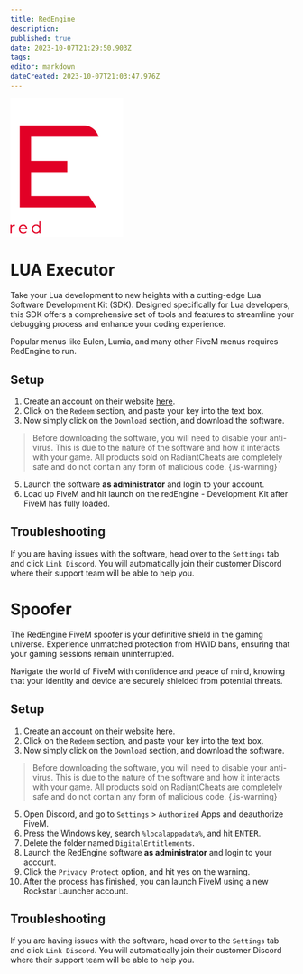 ```yaml
---
title: RedEngine
description: 
published: true
date: 2023-10-07T21:29:50.903Z
tags: 
editor: markdown
dateCreated: 2023-10-07T21:03:47.976Z
---
```


<img src="/redengine.png" alt="cherax-logo" width="200"/>

# LUA Executor
Take your Lua development to new heights with a cutting-edge Lua Software Development Kit (SDK).
Designed specifically for Lua developers, this SDK offers a comprehensive set of tools and features to streamline your debugging process and enhance your coding experience.

Popular menus like Eulen, Lumia, and many other FiveM menus requires RedEngine to run.

## Setup
1. Create an account on their website [here](https://redengine.eu/signup).
3. Click on the `Redeem` section, and paste your key into the text box.
4. Now simply click on the `Download` section, and download the software.
> Before downloading the software, you will need to disable your anti-virus. This is due to the nature of the software and how it interacts with your game. All products sold on RadiantCheats are completely safe and do not contain any form of malicious code.
{.is-warning} 
5. Launch the software **as administrator** and login to your account.
6. Load up FiveM and hit launch on the redEngine - Development Kit after FiveM has fully loaded.

## Troubleshooting 
If you are having issues with the software, head over to the `Settings` tab and click `Link Discord`. You will automatically join their customer Discord where their support team will be able to help you.

# Spoofer
The RedEngine FiveM spoofer is your definitive shield in the gaming universe.
Experience unmatched protection from HWID bans, ensuring that your gaming sessions remain uninterrupted.

Navigate the world of FiveM with confidence and peace of mind, knowing that your identity and device are securely shielded from potential threats.

## Setup
1. Create an account on their website [here](https://redengine.eu/signup).
3. Click on the `Redeem` section, and paste your key into the text box.
4. Now simply click on the `Download` section, and download the software.
> Before downloading the software, you will need to disable your anti-virus. This is due to the nature of the software and how it interacts with your game. All products sold on RadiantCheats are completely safe and do not contain any form of malicious code.
{.is-warning} 
5. Open Discord, and go to `Settings` > `Authorized` Apps and deauthorize FiveM.
6. Press the Windows key, search `%localappadata%`, and hit <kbd>ENTER</kbd>.
7. Delete the folder named `DigitalEntitlements`.
8. Launch the RedEngine software **as administrator** and login to your account.
9. Click the `Privacy Protect` option, and hit yes on the warning.
10. After the process has finished, you can launch FiveM using a new Rockstar Launcher account.

## Troubleshooting 
If you are having issues with the software, head over to the `Settings` tab and click `Link Discord`. You will automatically join their customer Discord where their support team will be able to help you.
